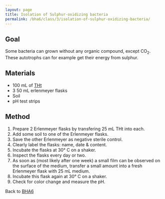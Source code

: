 ```yaml
---
layout: page
title: Isolation of Sulphur-oxidizing bacteria
permalink: /bha6/class/3/isolation-of-sulphur-oxidizing-bacteria/
---
```


## Goal

Some bacteria can grown without any organic compound, except CO<sub>2</sub>. These autotrophs can for example get their energy from sulphur.

## Materials

* 100 mL of [THt](/biofactory/annex/cultivation-media/tht/)
* 3 50 mL erlenmeyer flasks
* Soil
* pH test strips

## Method

1. Prepare 2 Erlenmeyer flasks by transfering 25 mL THt into each.
2. Add some soil to one of the Erlenmeyer flasks.
3. Save the other Erlenmeyer as negative sterile control.
4. Clearly label the flasks: name, date & content.
5. Incubate the flasks at 30&deg; C on a shaker.
6. Inspect the flasks every day or two.
7. As soon as (most likely after one week)  a small film can be observed on the surface of the medium, transfer a small amount into a fresh Erlenmeyer flask with 25 mL medium.
8. Incubate this flask again at 30&deg; C on a shaker.
9. Check for color change and measure the pH.

Back to [BHA6](/bha6/class/3/)

